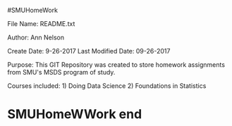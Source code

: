 
#SMUHomeWork

File Name: README.txt

Author: Ann Nelson

Create Date: 9-26-2017
Last Modified Date: 09-26-2017

Purpose:
   This GIT Repository was created to store homework assignments from SMU's MSDS program of study.
   
   Courses included:
           1) Doing Data Science 
           2) Foundations in Statistics
 
# SMUHomeWWork end
